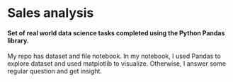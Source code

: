 # Sales analysis
#### Set of real world data science tasks completed using the Python Pandas library.

My repo has dataset and file notebook.
In my notebook, I used Pandas to explore dataset and used matplotlib to visualize.
Otherwise, I answer some regular question and get insight.
